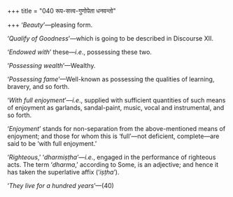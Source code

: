 +++
title = "040 रूप-सत्त्व-गुणोपेता धनवन्तो"

+++
‘*Beauty*’—pleasing form.

‘*Qualify of Goodness*’—which is going to be described in Discourse XII.

‘*Endowed with*’ these—*i.e*., possessing these two.

‘*Possessing wealth*’—Wealthy.

‘*Possessing fame*’—Well-known as possessing the qualities of learning,
bravery, and so forth.

‘*With full enjoyment*’—*i.e*., supplied with sufficient quantities of
such means of enjoyment as garlands, sandal-paint, music, vocal and
instrumental, and so forth.

‘*Enjoyment*’ stands for non-separation from the above-mentioned means
of enjoyment; and those for whom this is ‘full’—not deficient,
complete—are said to be ‘with full enjoyment.’

‘*Righteous*,’ ‘*dharmiṣṭha*’—*i.e*., engaged in the performance of
righteous acts. The term ‘*dharma*,’ according to Some, is an adjective;
and hence it has taken the superlative affix (‘*iṣṭha*’).

‘*They live for a hundred years*’—(40)


